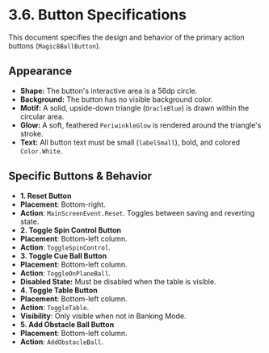 # 3.6. Button Specifications

This document specifies the design and behavior of the primary action buttons (`Magic8BallButton`).

## Appearance

* **Shape:** The button's interactive area is a 56dp circle.
* **Background:** The button has no visible background color.
* **Motif:** A solid, upside-down triangle (`OracleBlue`) is drawn within the circular area.
* **Glow:** A soft, feathered `PeriwinkleGlow` is rendered around the triangle's stroke.
* **Text:** All button text must be small (`labelSmall`), bold, and colored `Color.White`.

## Specific Buttons & Behavior

* **1. Reset Button**
* **Placement**: Bottom-right.
* **Action**: `MainScreenEvent.Reset`. Toggles between saving and reverting state.
* **2. Toggle Spin Control Button**
* **Placement**: Bottom-left column.
* **Action**: `ToggleSpinControl`.
* **3. Toggle Cue Ball Button**
* **Placement**: Bottom-left column.
* **Action**: `ToggleOnPlaneBall`.
* **Disabled State:** Must be disabled when the table is visible.
* **4. Toggle Table Button**
* **Placement**: Bottom-left column.
* **Action**: `ToggleTable`.
* **Visibility**: Only visible when not in Banking Mode.
* **5. Add Obstacle Ball Button**
* **Placement**: Bottom-left column.
* **Action**: `AddObstacleBall`.